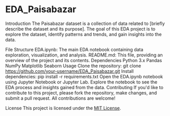 EDA_Paisabazar
================

Introduction
The Paisabazar dataset is a collection of data related to [briefly describe the dataset and its purpose]. The goal of this EDA project is to explore the dataset, identify patterns and trends, and gain insights into the data.

File Structure
EDA.ipynb: The main EDA notebook containing data exploration, visualization, and analysis.
README.md: This file, providing an overview of the project and its contents.
Dependencies
Python 3.x
Pandas
NumPy
Matplotlib
Seaborn
Usage
Clone the repository: git clone https://github.com/your-username/EDA_Paisabazar.git
Install dependencies: pip install -r requirements.txt
Open the EDA.ipynb notebook using Jupyter Notebook or Jupyter Lab.
Explore the notebook to see the EDA process and insights gained from the data.
Contributing
If you'd like to contribute to this project, please fork the repository, make changes, and submit a pull request. All contributions are welcome!

License
This project is licensed under the [MIT License](https://choosealicense.com/licenses/mit/).